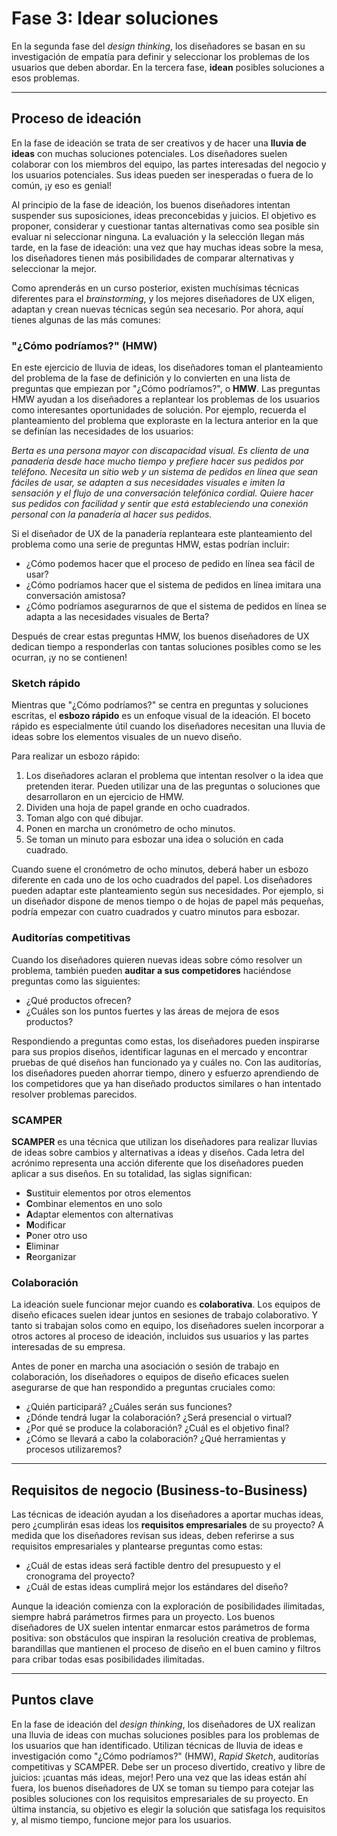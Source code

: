 # Fase 3: Idear soluciones

En la segunda fase del *design thinking*, los diseñadores se basan en su investigación de empatía para definir y seleccionar los problemas de los usuarios que deben abordar. En la tercera fase, **idean** posibles soluciones a esos problemas.

---

## Proceso de ideación

En la fase de ideación se trata de ser creativos y de hacer una **lluvia de ideas** con muchas soluciones potenciales. Los diseñadores suelen colaborar con los miembros del equipo, las partes interesadas del negocio y los usuarios potenciales. Sus ideas pueden ser inesperadas o fuera de lo común, ¡y eso es genial!

Al principio de la fase de ideación, los buenos diseñadores intentan suspender sus suposiciones, ideas preconcebidas y juicios. El objetivo es proponer, considerar y cuestionar tantas alternativas como sea posible sin evaluar ni seleccionar ninguna. La evaluación y la selección llegan más tarde, en la fase de ideación: una vez que hay muchas ideas sobre la mesa, los diseñadores tienen más posibilidades de comparar alternativas y seleccionar la mejor.

Como aprenderás en un curso posterior, existen muchísimas técnicas diferentes para el *brainstorming*, y los mejores diseñadores de UX eligen, adaptan y crean nuevas técnicas según sea necesario. Por ahora, aquí tienes algunas de las más comunes:

### "¿Cómo podríamos?" (HMW)

En este ejercicio de lluvia de ideas, los diseñadores toman el planteamiento del problema de la fase de definición y lo convierten en una lista de preguntas que empiezan por "¿Cómo podríamos?", o **HMW**. Las preguntas HMW ayudan a los diseñadores a replantear los problemas de los usuarios como interesantes oportunidades de solución. Por ejemplo, recuerda el planteamiento del problema que exploraste en la lectura anterior en la que se definían las necesidades de los usuarios:

*Berta es una persona mayor con discapacidad visual. Es clienta de una panadería desde hace mucho tiempo y prefiere hacer sus pedidos por teléfono. Necesita un sitio web y un sistema de pedidos en línea que sean fáciles de usar, se adapten a sus necesidades visuales e imiten la sensación y el flujo de una conversación telefónica cordial. Quiere hacer sus pedidos con facilidad y sentir que está estableciendo una conexión personal con la panadería al hacer sus pedidos.*

Si el diseñador de UX de la panadería replanteara este planteamiento del problema como una serie de preguntas HMW, estas podrían incluir:

* ¿Cómo podemos hacer que el proceso de pedido en línea sea fácil de usar?
* ¿Cómo podríamos hacer que el sistema de pedidos en línea imitara una conversación amistosa?
* ¿Cómo podríamos asegurarnos de que el sistema de pedidos en línea se adapta a las necesidades visuales de Berta?

Después de crear estas preguntas HMW, los buenos diseñadores de UX dedican tiempo a responderlas con tantas soluciones posibles como se les ocurran, ¡y no se contienen!

### Sketch rápido

Mientras que "¿Cómo podríamos?" se centra en preguntas y soluciones escritas, el **esbozo rápido** es un enfoque visual de la ideación. El boceto rápido es especialmente útil cuando los diseñadores necesitan una lluvia de ideas sobre los elementos visuales de un nuevo diseño.

Para realizar un esbozo rápido:

1.  Los diseñadores aclaran el problema que intentan resolver o la idea que pretenden iterar. Pueden utilizar una de las preguntas o soluciones que desarrollaron en un ejercicio de HMW.
2.  Dividen una hoja de papel grande en ocho cuadrados.
3.  Toman algo con qué dibujar.
4.  Ponen en marcha un cronómetro de ocho minutos.
5.  Se toman un minuto para esbozar una idea o solución en cada cuadrado.

Cuando suene el cronómetro de ocho minutos, deberá haber un esbozo diferente en cada uno de los ocho cuadrados del papel. Los diseñadores pueden adaptar este planteamiento según sus necesidades. Por ejemplo, si un diseñador dispone de menos tiempo o de hojas de papel más pequeñas, podría empezar con cuatro cuadrados y cuatro minutos para esbozar.

### Auditorías competitivas

Cuando los diseñadores quieren nuevas ideas sobre cómo resolver un problema, también pueden **auditar a sus competidores** haciéndose preguntas como las siguientes:

* ¿Qué productos ofrecen?
* ¿Cuáles son los puntos fuertes y las áreas de mejora de esos productos?

Respondiendo a preguntas como estas, los diseñadores pueden inspirarse para sus propios diseños, identificar lagunas en el mercado y encontrar pruebas de qué diseños han funcionado ya y cuáles no. Con las auditorías, los diseñadores pueden ahorrar tiempo, dinero y esfuerzo aprendiendo de los competidores que ya han diseñado productos similares o han intentado resolver problemas parecidos.

### SCAMPER

**SCAMPER** es una técnica que utilizan los diseñadores para realizar lluvias de ideas sobre cambios y alternativas a ideas y diseños. Cada letra del acrónimo representa una acción diferente que los diseñadores pueden aplicar a sus diseños. En su totalidad, las siglas significan:

* **S**ustituir elementos por otros elementos
* **C**ombinar elementos en uno solo
* **A**daptar elementos con alternativas
* **M**odificar
* **P**oner otro uso
* **E**liminar
* **R**eorganizar

### Colaboración

La ideación suele funcionar mejor cuando es **colaborativa**. Los equipos de diseño eficaces suelen idear juntos en sesiones de trabajo colaborativo. Y tanto si trabajan solos como en equipo, los diseñadores suelen incorporar a otros actores al proceso de ideación, incluidos sus usuarios y las partes interesadas de su empresa.

Antes de poner en marcha una asociación o sesión de trabajo en colaboración, los diseñadores o equipos de diseño eficaces suelen asegurarse de que han respondido a preguntas cruciales como:

* ¿Quién participará? ¿Cuáles serán sus funciones?
* ¿Dónde tendrá lugar la colaboración? ¿Será presencial o virtual?
* ¿Por qué se produce la colaboración? ¿Cuál es el objetivo final?
* ¿Cómo se llevará a cabo la colaboración? ¿Qué herramientas y procesos utilizaremos?

---

## Requisitos de negocio (Business-to-Business)

Las técnicas de ideación ayudan a los diseñadores a aportar muchas ideas, pero ¿cumplirán esas ideas los **requisitos empresariales** de su proyecto? A medida que los diseñadores revisan sus ideas, deben referirse a sus requisitos empresariales y plantearse preguntas como estas:

* ¿Cuál de estas ideas será factible dentro del presupuesto y el cronograma del proyecto?
* ¿Cuál de estas ideas cumplirá mejor los estándares del diseño?

Aunque la ideación comienza con la exploración de posibilidades ilimitadas, siempre habrá parámetros firmes para un proyecto. Los buenos diseñadores de UX suelen intentar enmarcar estos parámetros de forma positiva: son obstáculos que inspiran la resolución creativa de problemas, barandillas que mantienen el proceso de diseño en el buen camino y filtros para cribar todas esas posibilidades ilimitadas.

---

## Puntos clave

En la fase de ideación del *design thinking*, los diseñadores de UX realizan una lluvia de ideas con muchas soluciones posibles para los problemas de los usuarios que han identificado. Utilizan técnicas de lluvia de ideas e investigación como "¿Cómo podríamos?" (HMW), *Rapid Sketch*, auditorías competitivas y SCAMPER. Debe ser un proceso divertido, creativo y libre de juicios: ¡cuantas más ideas, mejor! Pero una vez que las ideas están ahí fuera, los buenos diseñadores de UX se toman su tiempo para cotejar las posibles soluciones con los requisitos empresariales de su proyecto. En última instancia, su objetivo es elegir la solución que satisfaga los requisitos y, al mismo tiempo, funcione mejor para los usuarios.
